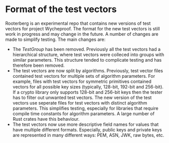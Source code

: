 # Format of the test vectors

Rooterberg is an experimental repo that contains new versions of test vectors for project
Wycheproof. The format for the new test vectors is still work in progress and may change 
in the future. A number of changes are made to simplify testing. The main changes are:
 
* The *TestGroup* has been removed. Previously all the test vectors had a hierarchical structure,
  where test vectors were colleced into groups with similar parameters. This structure tended
  to complicate testing and has therefore been removed.
* The test vectors are now split by algorithms. Previously, test vector files contained
  test vectors for multiple sets of algorithm parameters. For example, files with test vectors
  for symmetric primitives contained vectors for all possible key sizes (typically, 128-bit, 192-bit
  and 256-bit). If a crypto library only supports 128-bit and 256-bit keys then the tester has
  to filter out unwanted test vectors.
  The new version of the test vectors use seperate files for test vectors with distinct algorithm
  parameters. This simplifies testing, especially for libraries that require compile time constants
  for algorithm parameters. A large number of Rust crates have this behaviour.
* The test vectors now use more descriptive field names for values that have multiple different
  formats. Especially, public keys and private keys are represented in many different ways: PEM, ASN,
  JWK, raw bytes, etc.


  